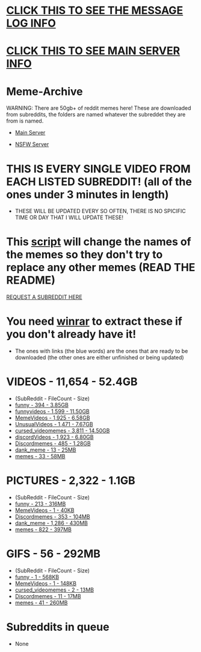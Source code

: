 # [CLICK THIS TO SEE THE MESSAGE LOG INFO](https://github.com/ToastedNub/LogMessages)
# [CLICK THIS TO SEE MAIN SERVER INFO](https://github.com/ToastedNub/Servers-that-I-manage)

# Meme-Archive
WARNING: There are 50gb+ of reddit memes here!
These are downloaded from subreddits, the folders are named whatever the subreddet they are from is named.

 - [Main Server](https://discord.gg/n44zjAr6RV)

 - [NSFW Server](https://discord.gg/qAupaGXRYt)

# THIS IS EVERY SINGLE VIDEO FROM EACH LISTED SUBREDDIT! (all of the ones under 3 minutes in length)
 - THESE WILL BE UPDATED EVERY SO OFTEN, THERE IS NO SPICIFIC TIME OR DAY THAT I WILL UPDATE THESE!


# This [script](https://github.com/ToastedNub/Meme-Corrector) will change the names of the memes so they don't try to replace any other memes (READ THE README)

[REQUEST A SUBREDDIT HERE](https://discord.gg/n44zjAr6RV)
# You need [winrar](https://www.win-rar.com/postdownload.html) to extract these if you don't already have it!
 - The ones with links (the blue words) are the ones that are ready to be downloaded (the other ones are either unfinished or being updated)
# VIDEOS - 11,654 - 52.4GB
 - (SubReddit - FileCount - Size)
 - [funny - 394 - 3.85GB](https://drive.google.com/file/d/16y3ua1zHKNMBckDFzIiULY6IpYbSAIvn/view?usp=sharing)
 - [funnyvideos - 1,599 - 11.50GB](https://drive.google.com/file/d/1Lr8PPtq4ReqSl5Jjd89XTQPICJandljy/view?usp=sharing)
 - [MemeVideos - 1,925 - 6.58GB](https://drive.google.com/file/d/1Zy8xcfT1-r29hNGI8ptdDaOyuxjGBDrb/view?usp=sharing)
 - [UnusualVideos - 1,471 - 7.67GB](https://drive.google.com/file/d/1MAWr8lOaO1x4t5Hh2hhQk8q6VAkZrWT_/view?usp=sharing)
 - [cursed_videomemes - 3,811 - 14.50GB](https://drive.google.com/file/d/1d74Cicv9JjlCJCZeK3AmKLduHrMCpINH/view?usp=sharing)
 - [discordVideos - 1,923 - 6.80GB](https://drive.google.com/file/d/1gwxLvVbZ5qug5v4PR5QWQuw2LzkMAmFt/view?usp=sharing)
 - [Discordmemes - 485 - 1.28GB](https://drive.google.com/file/d/1nZA_wr_BDN90HXMZJBuocDwFZESFBQRy/view?usp=sharing)
 - [dank_meme - 13 - 25MB](https://drive.google.com/file/d/1InOTqE0AmBWgieLHlYIoNM2C83E1UkNp/view?usp=sharing)
 - [memes - 33 - 58MB](https://drive.google.com/file/d/1kliviF-0n8dvTjKQe4nq7CPWRGuhIln4/view?usp=sharing)

# PICTURES -  2,322 - 1.1GB
 -  (SubReddit - FileCount - Size)
 - [funny - 213 - 316MB](https://drive.google.com/file/d/1b4rW9cM9hm4O6PYQuegYfMtWG3ERjGSZ/view?usp=sharing)
 - [MemeVideos - 1 - 40KB](https://drive.google.com/file/d/1kYxXbs2weucFMxundMeJOpps7K2M7tUO/view?usp=sharing)
 - [Discordmemes - 353 - 104MB](https://drive.google.com/file/d/1cm0xu7CR5EgT_v_-PP1whxZoh2PFz6dL/view?usp=sharing)
 - [dank_meme - 1,286 - 430MB](https://drive.google.com/file/d/1VeV1g756Xwa0TgnsG9TVStgr2BmtkkI8/view?usp=sharing)
 - [memes - 822 - 397MB](https://drive.google.com/file/d/1isLo4IYlY6Dx6GVQ_OS6Y-TXg8wucml4/view?usp=sharing)

# GIFS - 56 - 292MB
 - (SubReddit - FileCount - Size)
 - [funny - 1 - 568KB](https://drive.google.com/file/d/1NysLcyzfUwV5X5xdo6FIO0VJ9oUwvOxw/view?usp=sharing)
 - [MemeVideos - 1 - 148KB](https://drive.google.com/file/d/1iYGKUPIBW0OgDKWhEXINR10kU7vmtcSa/view?usp=sharing)
 - [cursed_videomemes - 2 - 13MB](https://drive.google.com/file/d/186Q5lqQNIXwZfp4eaKa3MQU3WjIGjEtR/view?usp=sharing)
 - [Discordmemes - 11 - 17MB](https://drive.google.com/file/d/1FIvHj8-j8lUUhKBPZBFfquKb4-eY1vAO/view?usp=sharing)
 - [memes - 41 - 260MB](https://drive.google.com/file/d/1DaqFBYWpstbry7MpaO7wLRS6I6VZetUk/view?usp=sharing)

# Subreddits in queue
 - None
